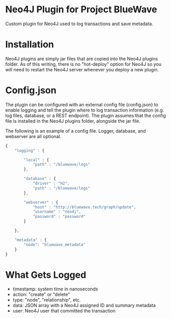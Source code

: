 # Neo4J Plugin for Project BlueWave

Custom plugin for Neo4J used to log transactions and save metadata.


# Installation
Neo4J plugins are simply jar files that are copied into the Neo4J plugins folder.
As of this writing, there is no "hot-deploy" option for Neo4J so you will need
to restart the Neo4J server whenever you deploy a new plugin.


# Config.json
The plugin can be configured with an external config file (config.json) to enable logging and tell 
the plugin where to log transaction information (e.g. log files, database, or a REST endpoint). 
The plugin assumes that the config file is installed in the Neo4J plugins folder,
alongside the jar file.

The following is an example of a config file. Logger, database, and webserver
are all optional.

```javascript
{
    "logging" : {

        "local" : {
            "path" : "/bluewave/logs"
        },

        "database" : {
            "driver" : "H2",
            "path" : "/bluewave/logs"
        },

        "webserver" : {
            "host" : "http://bluewave.tech/graph/update",
            "username" : "neo4j",
            "password" : "password"
        }

    },

    "metadata" : {
        "node": "bluewave_metadata"
    }
}
```


# What Gets Logged

- timestamp: system time in nanoseconds
- action: "create" or "delete"
- type: "node", "relationship", etc.
- data: JSON array with a Neo4J assigned ID and summary metadata
- user: Neo4J user that committed the transaction


